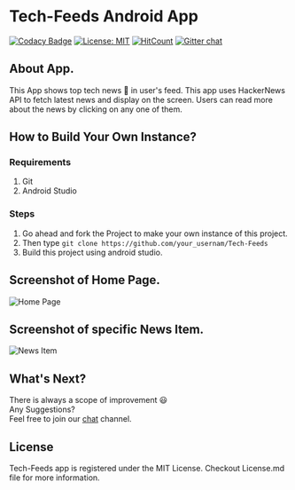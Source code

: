 # Tech-Feeds Android App
[![Codacy Badge](https://api.codacy.com/project/badge/Grade/c1bfc87395154198b0e4093d34c734c5)](https://app.codacy.com/app/dipu989/Tech-Feeds?utm_source=github.com&utm_medium=referral&utm_content=dipu989/Tech-Feeds&utm_campaign=Badge_Grade_Dashboard)
[![License: MIT](https://img.shields.io/badge/License-MIT-yellow.svg)](https://opensource.org/licenses/MIT)
[![HitCount](http://hits.dwyl.io/dipu989/Tech-Feeds.svg)](http://hits.dwyl.io/dipu989/Tech-Feeds)
[![Gitter chat](https://badges.gitter.im/gitterHQ/gitter.png)](https://gitter.im/Tech-Feeds/community#)<br>

## About App.

This App shows top tech news :newspaper: in user's feed. This app uses HackerNews API to fetch latest news and display on the screen. Users can read more about the news by clicking on any one of them.

## How to Build Your Own Instance?

### Requirements
1) Git
2) Android Studio

### Steps

1) Go ahead and fork the Project to make your own instance of this project.
2) Then type `git clone https://github.com/your_usernam/Tech-Feeds`
3) Build this project using android studio.


## Screenshot of Home Page.

 ![Home Page](https://user-images.githubusercontent.com/31280303/52397531-e930ba80-2adb-11e9-8345-3219ab4c531e.png)
 
## Screenshot of specific News Item.

![News Item](https://user-images.githubusercontent.com/31280303/52409276-0f198780-2afb-11e9-86f5-55879caef508.png)

## What's Next?
There is always a scope of improvement :smiley:<br>
Any Suggestions?<br>
Feel free to join our [chat](https://gitter.im/Tech-Feeds/community#) channel.

## License
Tech-Feeds app is registered under the MIT License. Checkout License.md file for more information.

